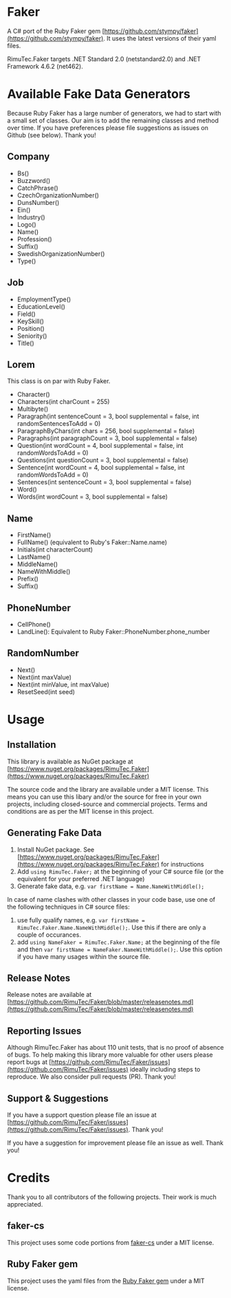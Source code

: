 # Faker
A C# port of the Ruby Faker gem [https://github.com/stympy/faker](https://github.com/stympy/faker). It uses the latest versions of their yaml files.

RimuTec.Faker targets .NET Standard 2.0 (netstandard2.0) and .NET Framework 4.6.2 (net462). 

# Available Fake Data Generators
Because Ruby Faker has a large number of generators, we had to start with a small set of classes. Our aim is to add the remaining classes and method over time. If you have preferences please file suggestions as issues on Github (see below). Thank you!
## Company
- Bs()
- Buzzword()
- CatchPhrase()
- CzechOrganizationNumber()
- DunsNumber()
- Ein()
- Industry()
- Logo()
- Name()
- Profession()
- Suffix()
- SwedishOrganizationNumber()
- Type()

## Job
- EmploymentType()
- EducationLevel()
- Field()
- KeySkill()
- Position()
- Seniority()
- Title()

## Lorem
This class is on par with Ruby Faker.
- Character()
- Characters(int charCount = 255)
- Multibyte()
- Paragraph(int sentenceCount = 3, bool supplemental = false, int randomSentencesToAdd = 0)
- ParagraphByChars(int chars = 256, bool supplemental = false)
- Paragraphs(int paragraphCount = 3, bool supplemental = false)
- Question(int wordCount = 4, bool supplemental = false, int randomWordsToAdd = 0)
- Questions(int questionCount = 3, bool supplemental = false)
- Sentence(int wordCount = 4, bool supplemental = false, int randomWordsToAdd = 0)
- Sentences(int sentenceCount = 3, bool supplemental = false)
- Word()
- Words(int wordCount = 3, bool supplemental = false)

## Name
- FirstName()
- FullName() (equivalent to Ruby's Faker::Name.name)
- Initials(int characterCount)
- LastName()
- MiddleName()
- NameWithMiddle()
- Prefix()
- Suffix()

## PhoneNumber
- CellPhone()
- LandLine(): Equivalent to Ruby Faker::PhoneNumber.phone_number

## RandomNumber
- Next()
- Next(int maxValue)
- Next(int minValue, int maxValue)
- ResetSeed(int seed)

# Usage
## Installation
This library is available as NuGet package at [https://www.nuget.org/packages/RimuTec.Faker](https://www.nuget.org/packages/RimuTec.Faker)

The source code and the library are available under a MIT license. This means you can use this libary and/or the source for free in your own projects, including closed-source and commercial projects. Terms and conditions are as per the MIT license in this project.

## Generating Fake Data
1. Install NuGet package. See [https://www.nuget.org/packages/RimuTec.Faker](https://www.nuget.org/packages/RimuTec.Faker) for instructions
1. Add `using RimuTec.Faker;` at the beginning of your C# source file (or the equivalent for your preferred .NET language)
1. Generate fake data, e.g. `var firstName = Name.NameWithMiddle();`

In case of name clashes with other classes in your code base, use one of the following techniques in C# source files:
1. use fully qualify names, e.g. `var firstName = RimuTec.Faker.Name.NameWithMiddle();`. Use this if there are only a couple of occurances.
1. add `using NameFaker = RimuTec.Faker.Name;` at the beginning of the file and then `var firstName = NameFaker.NameWithMiddle();`. Use this option if you have many usages within the source file.

## Release Notes
Release notes are available at [https://github.com/RimuTec/Faker/blob/master/releasenotes.md](https://github.com/RimuTec/Faker/blob/master/releasenotes.md)

## Reporting Issues
Although RimuTec.Faker has about 110 unit tests, that is no proof of absence of bugs. To help making this library more valuable for other users please report bugs at [https://github.com/RimuTec/Faker/issues](https://github.com/RimuTec/Faker/issues) ideally including steps to reproduce. We also consider pull requests (PR). Thank you!

## Support & Suggestions
If you have a support question please file an issue at [https://github.com/RimuTec/Faker/issues](https://github.com/RimuTec/Faker/issues). Thank you!

If you have a suggestion for improvement please file an issue as well. Thank you!

# Credits
Thank you to all contributors of the following projects. Their work is much appreciated.
## faker-cs
This project uses some code portions from [faker-cs](https://github.com/slashdotdash/faker-cs) under a MIT license.
## Ruby Faker gem
This project uses the yaml files from the [Ruby Faker gem](https://github.com/stympy/faker) under a MIT license.
